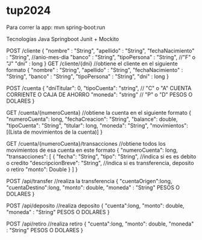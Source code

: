 # tup2024

Para correr la app: mvn spring-boot:run

Tecnologías
Java
Springboot
Junit + Mockito

POST /cliente
{
    "nombre" : "String",
    "apellido" : "String",
    "fechaNacimiento" : "String", //anio-mes-dia
    "banco" : "String",
    "tipoPersona" : "String", //"F" o "J"
    "dni" : long
}
GET /cliente/{dni} //obtiene el cliente en el siguiente formato
{
    "nombre" : "String",
    "apellido" : "String",
    "fechaNacimiento" : "String",
    "banco" : "String",
    "tipoPersona" : "String",
    "dni" : long
}

POST /cuenta
{
    "dniTitular": 0,
    "tipoCuenta": "string", // "C" o "A" CUENTA CORRIENTE O CAJA DE AHORRO
    "moneda": "string" // "P" o "D" PESOS O DOLARES
}

GET /cuenta/{numeroCuenta} //obtiene la cuenta en el siguiente formato
{
    "numeroCuenta": long,
    "fechaCreacion": "String",
    "balance": double,
    "tipoCuenta": "String",
    "titular": long,
    "moneda": "String",
    "movimientos": [(Lista de movimientos de la cuenta)]
}

GET /cuenta/{numeroCuenta}/transacciones //obtiene todos los movimientos de esa cuenta en este formato
{
    "numeroCuenta": long,
    "transacciones": [
        {
            "fecha": "String",
            "tipo": "String", //indica si es es debito o credito
            "descripcionBreve": "String", //indica si es transferencia, deposito o retiro
            "monto": Double
        }
    ]
}

POST /api/transfer //realiza la transferencia
{
    "cuentaOrigen":long,
    "cuentaDestino":long,
    "monto": double,
    "moneda" : "String" PESOS O DOLARES
}

POST /api/deposito //realiza deposito
{
    "cuenta":long,
    "monto": double,
    "moneda" : "String" PESOS O DOLARES
}

POST /api/retiro //realiza retiro
{
    "cuenta":long,
    "monto": double,
    "moneda" : "String" PESOS O DOLARES
}
